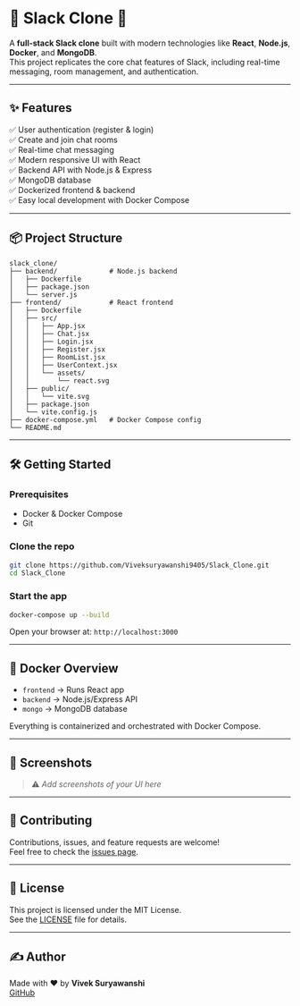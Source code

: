 
# 📝 Slack Clone 🚀

A **full-stack Slack clone** built with modern technologies like **React**, **Node.js**, **Docker**, and **MongoDB**.  
This project replicates the core chat features of Slack, including real-time messaging, room management, and authentication.

---

## ✨ Features

✅ User authentication (register & login)  
✅ Create and join chat rooms  
✅ Real-time chat messaging  
✅ Modern responsive UI with React  
✅ Backend API with Node.js & Express  
✅ MongoDB database  
✅ Dockerized frontend & backend  
✅ Easy local development with Docker Compose

---

## 📦 Project Structure

```
slack_clone/
├── backend/             # Node.js backend
│   ├── Dockerfile
│   ├── package.json
│   └── server.js
├── frontend/            # React frontend
│   ├── Dockerfile
│   ├── src/
│   │   ├── App.jsx
│   │   ├── Chat.jsx
│   │   ├── Login.jsx
│   │   ├── Register.jsx
│   │   ├── RoomList.jsx
│   │   ├── UserContext.jsx
│   │   └── assets/
│   │       └── react.svg
│   ├── public/
│   │   └── vite.svg
│   ├── package.json
│   └── vite.config.js
├── docker-compose.yml   # Docker Compose config
└── README.md
```

---

## 🛠️ Getting Started

### Prerequisites
- Docker & Docker Compose
- Git

### Clone the repo
```bash
git clone https://github.com/Viveksuryawanshi9405/Slack_Clone.git
cd Slack_Clone
```

### Start the app
```bash
docker-compose up --build
```

Open your browser at: `http://localhost:3000`

---

## 🐳 Docker Overview

- `frontend` → Runs React app
- `backend` → Node.js/Express API
- `mongo` → MongoDB database

Everything is containerized and orchestrated with Docker Compose.

---

## 📸 Screenshots

> ⚠️ *Add screenshots of your UI here*

---

## 🙏 Contributing

Contributions, issues, and feature requests are welcome!  
Feel free to check the [issues page](https://github.com/Viveksuryawanshi9405/Slack_Clone/issues).

---

## 📄 License

This project is licensed under the MIT License.  
See the [LICENSE](LICENSE) file for details.

---

## ✍️ Author

Made with ❤️ by **Vivek Suryawanshi**  
[GitHub](https://github.com/Viveksuryawanshi9405)

